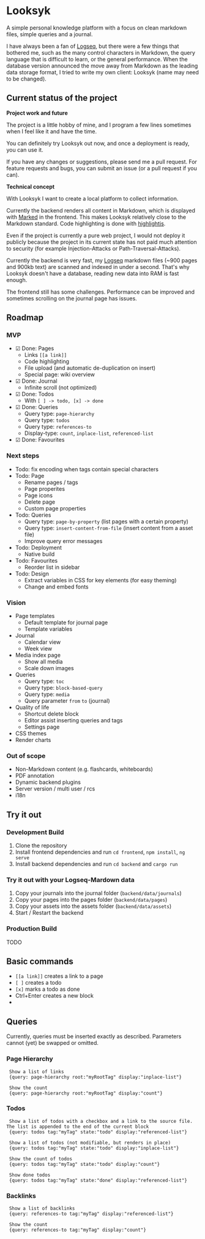 # Looksyk

A simple personal knowledge platform with a focus on clean markdown files, simple queries and a journal.

I have always been a fan of [Logseq](https://logseq.com/), but there were a few things that bothered me, such as the many control characters in Markdown, the query language that is difficult to learn, or the general performance.
When the database version announced the move away from Markdown as the leading data storage format, I tried to write my own client: Looksyk (name may need to be changed).

## Current status of the project

**Project work and future**

The project is a little hobby of mine, and I program a few lines sometimes when I feel like it and have the time.

You can definitely try Looksyk out now, and once a deployment is ready, you can use it.

If you have any changes or suggestions, please send me a pull request.
For feature requests and bugs, you can submit an issue (or a pull request if you can).

**Technical concept**

With Looksyk I want to create a local platform to collect information.

Currently the backend renders all content in Markdown, which is displayed with [Marked](https://marked.js.org/) in the frontend. This makes Looksyk relatively close to the Markdown standard. Code highlighting is done with [highlightjs](https://highlightjs.org/).

Even if the project is currently a pure web project, I would not deploy it publicly because the project in its current state has not paid much attention to security (for example Injection-Attacks or Path-Traversal-Attacks).

Currently the backend is very fast, my [Logseq](https://logseq.com/) markdown files (~900 pages and 900kb text) are scanned and indexed in under a second. That's why Looksyk doesn't have a database, reading new data into RAM is fast enough.

The frontend still has some challenges. Performance can be improved and sometimes scrolling on the journal page has issues.

## Roadmap

### MVP

* ☑ Done: Pages
  * Links `[[a link]]`
  * Code highlighting
  * File upload (and automatic de-duplication on insert)
  * Special page: wiki overview
* ☑ Done: Journal
  * Infinite scroll (not optimized)
* ☑ Done: Todos
  * With `[ ] -> todo, [x] -> done`
* ☑ Done: Queries
  * Query type: `page-hierarchy`
  * Query type: `todos`
  * Query type: `references-to`
  * Display-type: `count`, `inplace-list`, `referenced-list`
* ☑ Done: Favourites


### Next steps

* Todo: fix encoding when tags contain special characters
* Todo: Page
  * Rename pages / tags
  * Page properites
  * Page icons
  * Delete page
  * Custom page properties
* Todo: Queries
  * Query type: `page-by-property` (list pages with a certain property)
  * Query type: `insert-content-from-file` (insert content from a asset file)
  * Improve query error messages
* Todo: Deployment
  * Native build
* Todo: Favourites
  * Reorder list in sidebar
* Todo: Design
  * Extract variables in CSS for key elements (for easy theming)
  * Change and embed fonts


### Vision

* Page templates
  * Default template for journal page
  * Template variables
* Journal
  * Calendar view
  * Week view
* Media index page
  * Show all media
  * Scale down images
* Queries
  * Query type: `toc`
  * Query type: `block-based-query`
  * Query type: `media`
  * Query parameter `from` `to` (journal)
* Quality of life
  * Shortcut delete block
  * Editor assist inserting queries and tags
  * Settings page
* CSS themes
* Render charts

### Out of scope
* Non-Markdown content (e.g. flashcards, whiteboards)
* PDF annotation
* Dynamic backend plugins
* Server version / multi user / rcs
* i18n


## Try it out

### Development Build

1. Clone the repository
2. Install frontend dependencies and run `cd frontend`, `npm install`, `ng serve`
3. Install backend dependencies and run `cd backend` and `cargo run`


### Try it out with your Logseq-Mardown data

1. Copy your journals into the journal folder (`backend/data/journals`)
2. Copy your pages into the pages folder (`backend/data/pages`)
3. Copy your assets into the assets folder (`backend/data/assets`)
4. Start / Restart the backend

### Production Build

TODO

## Basic commands

* `[[a link]]` creates a link to a page
* `[ ]` creates a todo
* `[x]` marks a todo as done
* Ctrl+Enter creates a new block
* 

## Queries

Currently, queries must be inserted exactly as described. Parameters cannot (yet) be swapped or omitted.

### Page Hierarchy

```
 Show a list of links
 {query: page-hierarchy root:"myRootTag" display:"inplace-list"}
 
 Show the count
 {query: page-hierarchy root:"myRootTag" display:"count"}
```


### Todos

```
 Show a list of todos with a checkbox and a link to the source file. The list is appended to the end of the current block
 {query: todos tag:"myTag" state:"todo" display:"referenced-list"}
 
 Show a list of todos (not modifiable, but renders in place)
 {query: todos tag:"myTag" state:"todo" display:"inplace-list"}
 
 Show the count of todos
 {query: todos tag:"myTag" state:"todo" display:"count"}
 
 Show done todos
 {query: todos tag:"myTag" state:"done" display:"referenced-list"}
```


### Backlinks

```
 Show a list of backlinks
 {query: references-to tag:"myTag" display:"referenced-list"}
 
 Show the count
 {query: references-to tag:"myTag" display:"count"}
```